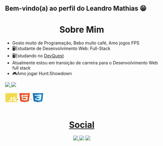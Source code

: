 ## Bem-vindo(a) ao perfil do Leandro Mathias 😁

<h1 align="center"> Sobre Mim </h1>
<ul align="left">
 <li>Gosto muito de Programação, Bebo muito café, Amo jogos FPS</li>
 <li>🖥Estudante de Desenvolvimento Web: Full-Stack</li>
 <li>🖥Estudando no <a href="https://github.com/devemdobro" target="_blank">DevQuest</a></li>
 <li>Atualmente estou em transição de carreira para o Desenvolvimento Web full stack</li>
 <li>🎮Amo jogar Hunt:Showdown</li>
</ul>
<div>
   <a href="https://github.com/leandro-mathiask">
   <img height="180em" src="https://github-readme-stats.vercel.app/api?username=leandro-mathiask&show_icons=true&theme=tokyonight&include_all_commits=true&count_private=true"/>
   <img height="180em" src="https://github-readme-stats.vercel.app/api/top-langs/?username=leandro-mathiask&layout=compact&langs_count=6&theme=tokyonight"/>
</div>
    
<div style="display: inline_block"><br>
  <img align="center" alt="Js" height="30" width="40" src="https://raw.githubusercontent.com/devicons/devicon/master/icons/javascript/javascript-plain.svg">
  <img align="center" alt="HTML" height="30" width="40" src="https://raw.githubusercontent.com/devicons/devicon/master/icons/html5/html5-original.svg">
  <img align="center" alt="CSS" height="30" width="40" src="https://raw.githubusercontent.com/devicons/devicon/master/icons/css3/css3-original.svg">
</div>
 
<br>
 
<h1 align="center"> Social </h1>
<p align="center" >
<a href="www.linkedin.com/in/leandro-mathias/" target="_blank">
<img height="50px" src="https://img.shields.io/badge/-LinkedIn-000?style=for-the-badge&logo=linkedin&logoColor=FF00F6&color:FFF">
</a>
<a href="https://www.instagram.com/leandro.mathias_/" target="_blank">
<img height="50px"  src="https://img.shields.io/badge/-Instagram-000?style=for-the-badge&logo=instagram&logoColor=FF00F6&color:FFF"></a>
<a href="mailto:leandro.mathiaslm@gmail.com" target="_blank">
<img height="50px" src="https://img.shields.io/badge/-Email-000?style=for-the-badge&logo=microsoft-outlook&logoColor=FF00F6&color:FFF">
</a>
</p>
<br/><br/>
